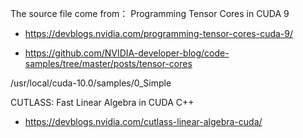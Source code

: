 The source file come from： 
Programming Tensor Cores in CUDA 9

* https://devblogs.nvidia.com/programming-tensor-cores-cuda-9/


* https://github.com/NVIDIA-developer-blog/code-samples/tree/master/posts/tensor-cores

/usr/local/cuda-10.0/samples/0_Simple

CUTLASS: Fast Linear Algebra in CUDA C++
* https://devblogs.nvidia.com/cutlass-linear-algebra-cuda/
